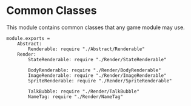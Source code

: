Common Classes
==============

This module contains common classes that any game module may use.

	module.exports =
		Abstract:
			Renderable: require "./Abstract/Renderable"
		Render:
			StateRenderable: require "./Render/StateRenderable"

			BodyRenderable: require "./Render/BodyRenderable"
			ImageRenderable: require "./Render/ImageRenderable"
			SpriteRenderable: require "./Render/SpriteRenderable"

			TalkBubble: require "./Render/TalkBubble"
			NameTag: require "./Render/NameTag"
